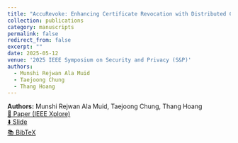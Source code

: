 ```yaml
---
title: "AccuRevoke: Enhancing Certificate Revocation with Distributed Cryptographic Accumulators"
collection: publications
category: manuscripts
permalink: false
redirect_from: false
excerpt: ""
date: 2025-05-12
venue: '2025 IEEE Symposium on Security and Privacy (S&P)'
authors:
  - Munshi Rejwan Ala Muid
  - Taejoong Chung
  - Thang Hoang
---
```


**Authors:** Munshi Rejwan Ala Muid, Taejoong Chung, Thang Hoang  
[📄 Paper (IEEE Xplore)](https://ieeexplore.ieee.org/abstract/document/11023290)  
[⬇️ Slide](http://rezwan-muid.github.io/files/accurevokeslide.pdf)  
[📚 BibTeX](http://rezwan-muid.github.io/files/accurevoke.bib.zip)
